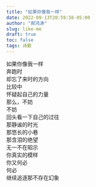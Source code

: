 ```yaml
---
title: "如果你像我一样"
date: 2022-09-13T20:59:58-05:00
author: "郝鸿涛"
slug: like-me
draft: true
toc: false
tags: 诗歌
---
```

如果你像我一样\
奔跑时\
却忘了来时的方向\
比较中\
怀疑起自己的力量\
那么，不妨\
不妨\
回头看一下自己的过往\
那静谧的时光\
那悠长的小巷\
那含泪的绝望\
无一不在昭示\
你真实的模样\
你又何必\
何必\
继续追逐那不存在幻象
